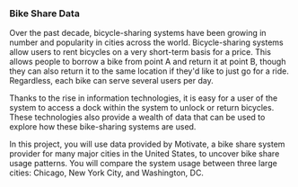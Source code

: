 ### Bike Share Data

Over the past decade, bicycle-sharing systems have been growing in number and popularity in cities across the world. 
Bicycle-sharing systems allow users to rent bicycles on a very short-term basis for a price. This allows people to 
borrow a bike from point A and return it at point B, though they can also return it to the same location if they'd 
like to just go for a ride. Regardless, each bike can serve several users per day.


Thanks to the rise in information technologies, it is easy for a user of the system to access a dock within the system 
to unlock or return bicycles. These technologies also provide a wealth of data that can be used to explore how these 
bike-sharing systems are used.


In this project, you will use data provided by Motivate, a bike share system provider for many major cities in the 
United States, to uncover bike share usage patterns. You will compare the system usage between three large cities: 
Chicago, New York City, and Washington, DC.
